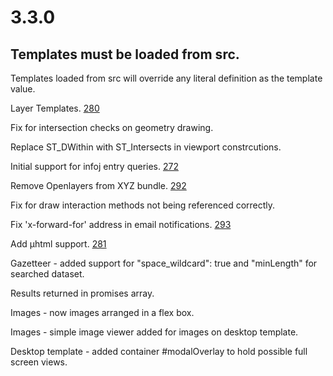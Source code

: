 # 3.3.0

## Templates must be loaded from src.

Templates loaded from src will override any literal definition as the template value.

Layer Templates. [280](https://github.com/GEOLYTIX/xyz/issues/280)

Fix for intersection checks on geometry drawing.

Replace ST_DWithin with ST_Intersects in viewport constrcutions.

Initial support for infoj entry queries. [272](https://github.com/GEOLYTIX/xyz/issues/272)

Remove Openlayers from XYZ bundle. [292](https://github.com/GEOLYTIX/xyz/issues/292)

Fix for draw interaction methods not being referenced correctly.

Fix 'x-forward-for' address in email notifications. [293](https://github.com/GEOLYTIX/xyz/issues/293)

Add µhtml support. [281](https://github.com/GEOLYTIX/xyz/issues/281)

Gazetteer - added support for "space_wildcard": true and "minLength" for searched dataset.

Results returned in promises array.

Images - now images arranged in a flex box.

Images - simple image viewer added for images on desktop template.

Desktop template - added container #modalOverlay to hold possible full screen views.
